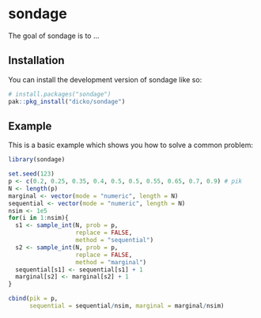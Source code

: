 
<!-- README.md is generated from README.Rmd. Please edit that file -->

# sondage

<!-- badges: start -->
<!-- badges: end -->

The goal of sondage is to …

## Installation

You can install the development version of sondage like so:

``` r
# install.packages("sondage")
pak::pkg_install("dicko/sondage")
```

## Example

This is a basic example which shows you how to solve a common problem:

``` r
library(sondage)

set.seed(123)
p <- c(0.2, 0.25, 0.35, 0.4, 0.5, 0.5, 0.55, 0.65, 0.7, 0.9) # pik
N <- length(p)
marginal <- vector(mode = "numeric", length = N)
sequential <- vector(mode = "numeric", length = N)
nsim <- 1e5
for(i in 1:nsim){
  s1 <- sample_int(N, prob = p,
                   replace = FALSE,
                   method = "sequential")
  s2 <- sample_int(N, prob = p,
                   replace = FALSE,
                   method = "marginal")
  sequential[s1] <- sequential[s1] + 1
  marginal[s2] <- marginal[s2] + 1
}

cbind(pik = p,
      sequential = sequential/nsim, marginal = marginal/nsim)
```
